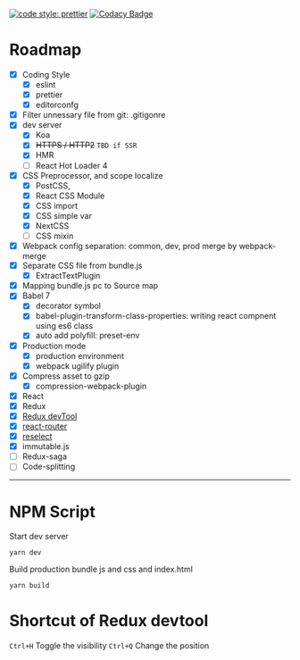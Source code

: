 [![code style: prettier](https://img.shields.io/badge/code_style-prettier-ff69b4.svg?style=flat-square)](https://github.com/prettier/prettier)
[![Codacy Badge](https://api.codacy.com/project/badge/Grade/c7a9860c177c44a7b21368e94b88188b)](https://www.codacy.com/app/gogoge/react_bolierplate2018?utm_source=github.com&utm_medium=referral&utm_content=gogoge/react_bolierplate2018&utm_campaign=Badge_Grade)

# Roadmap

* [x] Coding Style
  * [x] eslint
  * [x] prettier
  * [x] editorconfg
* [x] Filter unnessary file from git: .gitigonre
* [x] dev server
  * [x] Koa
  * [x] ~~HTTPS / HTTP2~~ `TBD if SSR`
  * [x] HMR
  * [ ] React Hot Loader 4
* [x] CSS Preprocessor, and scope localize
  * [x] PostCSS,
  * [x] React CSS Module
  * [x] CSS import
  * [x] CSS simple var
  * [x] NextCSS
  * [ ] CSS mixin
* [x] Webpack config separation: common, dev, prod merge by webpack-merge
* [x] Separate CSS file from bundle.js
  * [x] ExtractTextPlugin
* [x] Mapping bundle.js pc to Source map
* [x] Babel 7
  * [x] decorator symbol
  * [x] babel-plugin-transform-class-properties: writing react compnent using es6 class
  * [x] auto add polyfill: preset-env
* [x] Production mode
  * [x] production environment
  * [x] webpack ugilify plugin
* [x] Compress asset to gzip
  * [x] compression-webpack-plugin
* [x] React
* [x] Redux
* [x] [Redux devTool](https://github.com/gaearon/redux-devtools/blob/master/docs/Walkthrough.md)
* [x] [react-router](https://reacttraining.com/react-router/web/example/no-match)
* [x] [reselect](https://github.com/reactjs/reselect)
* [x] immutable.js
* [ ] Redux-saga
* [ ] Code-splitting

---

# NPM Script

Start dev server

```
yarn dev
```

Build production bundle js and css and index.html

```
yarn build
```

# Shortcut of Redux devtool

`Ctrl+H` Toggle the visibility
`Ctrl+Q` Change the position
